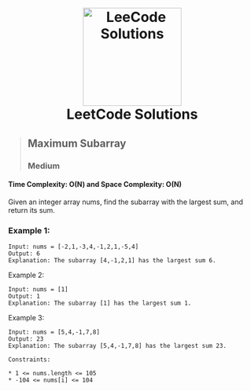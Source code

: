 <h1 align="center">
  <br>
  <a href="https://leetcode.com/"><img src="https://www.google.com/imgres?imgurl=https%3A%2F%2Fleetcode.com%2Fstatic%2Fimages%2FLeetCode_Sharing.png&imgrefurl=https%3A%2F%2Fleetcode.com%2Fexplore%2Flearn%2F&tbnid=cQ8rt18AHdsZYM&vet=12ahUKEwi7-6TYueT8AhW80HMBHV2VCKEQMygGegQIARBm..i&docid=G5g_L3laZNw4MM&w=500&h=260&q=leetcode%20image%20href%20tag&ved=2ahUKEwi7-6TYueT8AhW80HMBHV2VCKEQMygGegQIARBm" alt="LeeCode Solutions" width="200"></a>
  <br>
  LeetCode Solutions
  <br>
</h1>

> ## Maximum Subarray
> ### **Medium**
#### Time Complexity: O(N) and Space Complexity: O(N)

Given an integer array nums, find the subarray with the largest sum, and return its sum.

### Example 1:
```
Input: nums = [-2,1,-3,4,-1,2,1,-5,4]
Output: 6
Explanation: The subarray [4,-1,2,1] has the largest sum 6.
```

Example 2:
```
Input: nums = [1]
Output: 1
Explanation: The subarray [1] has the largest sum 1.
```

Example 3:
```
Input: nums = [5,4,-1,7,8]
Output: 23
Explanation: The subarray [5,4,-1,7,8] has the largest sum 23.
```

```
Constraints:

* 1 <= nums.length <= 105
* -104 <= nums[i] <= 104
```
